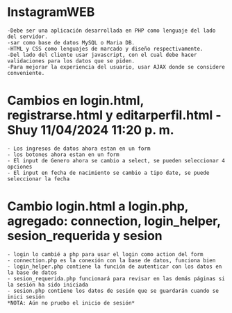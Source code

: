 # InstagramWEB
    -Debe ser una aplicación desarrollada en PHP como lenguaje del lado del servidor.
    -sar como base de datos MySQL o Maria DB.
    -HTML y CSS como lenguajes de marcado y diseño respectivamente.
    -Del lado del cliente usar javascript, con el cual debe hacer validaciones para los datos que se piden.
    -Para mejorar la experiencia del usuario, usar AJAX donde se considere conveniente.

# Cambios en login.html, registrarse.html y editarperfil.html - Shuy 11/04/2024 11:20 p. m.
    - Los ingresos de datos ahora estan en un form
    - los botones ahora estan en un form
    - El input de Genero ahora se cambio a select, se pueden seleccionar 4 opciones
    - El input en fecha de nacimiento se cambio a tipo date, se puede seleccionar la fecha

# Cambio login.html a login.php, agregado: connection, login_helper, sesion_requerida y sesion 
    - login lo cambié a php para usar el login como action del form 
    - connection.php es la conexión con la base de datos, funciona bien 
    - login_helper.php contiene la función de autenticar con los datos en la base de datos 
    - sesion_requerida.php funcionará para revisar en las demás páginas si la sesión ha sido iniciada 
    - sesion.php contiene los datos de sesión que se guardarán cuando se inici sesión 
    *NOTA: Aún no pruebo el inicio de sesión*